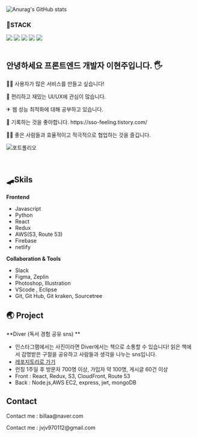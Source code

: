 

![Anurag's GitHub stats](https://github-readme-stats.vercel.app/api?username=leehyeonj&show_icons=true&theme=radical)



<h3>📌STACK</h3>
<div align="flex-start"><img src="https://img.shields.io/badge/React-00BCF6?style=flat-square&logo=React&logoColor=white"></img> <img src="https://img.shields.io/badge/HTML5-E34F26?style=flat-square&logo=HTML5&logoColor=white"></img> <img src="https://img.shields.io/badge/CSS3-1572B6?style=flat-square&logo=CSS3&logoColor=white"></img> <img src="https://img.shields.io/badge/JavaScript-FFCD11?style=flat-square&logo=JavaScript&logoColor=white"></img> <img src="https://img.shields.io/badge/Python-4B8BBE?style=flat-square&logo=Python&logoColor=white"></img></div>
<br>

<h2>안녕하세요 프론트엔드 개발자 이현주입니다. 🖐</h2>
<p> 👩‍🦰 사용자가 많은 서비스를 만들고 싶습니다! </p>
<p> 🎃 편리하고 재밌는 UI/UX에 관심이 많습니다. </p>
<p> ✈ 웹 성능 최적화에 대해 공부하고 있습니다. </p>
<p> 🍂 기록하는 것을 좋아합니다.  https://sso-feeling.tistory.com/</p>
<p> 🏃‍♂️ 좋은 사람들과 효율적이고 적극적으로 협업하는 것을 즐깁니다. </p>

![포트폴리오](https://alabaster-bar-e26.notion.site/cdc2c62a68ce467b836cf97951e78dde)

<br>


## 🛹Skils
**Frontend**       
- Javascript
- Python
- React
- Redux
- AWS(S3, Route 53)
- Firebase
- netlify

                   
**Collaboration & Tools**              
- Slack 
- Figma, Zeplin
- Photoshop, Illustration
- VScode , Eclipse
- Git, Git Hub, Git kraken, Sourcetree


## 🌏 Project
**Diver (독서 경험 공유 sns) **
- 인스타그램에서는 사진이라면 Diver에서는 책으로 소통할 수 있습니다! 읽은 책에서 감명받은 구절을 공유하고 사람들과 생각을 나누는 sns입니다.
- [레포지토리로 가기](https://github.com/sharingBookReview-SERVICE/sharingBookReview-FE)
- 런칭 1주일 후 방문자 700명 이상, 가입자 약 100명, 게시글 60건 이상
- Front : React, Redux, S3, CloudFront, Route 53
- Back : Node.js,AWS EC2, express, jwt, mongoDB



## Contact
  <p > Contact me  : billaa@naver.com </p>
  <p > Contact me  : jvjv970112@gmail.com </p>
